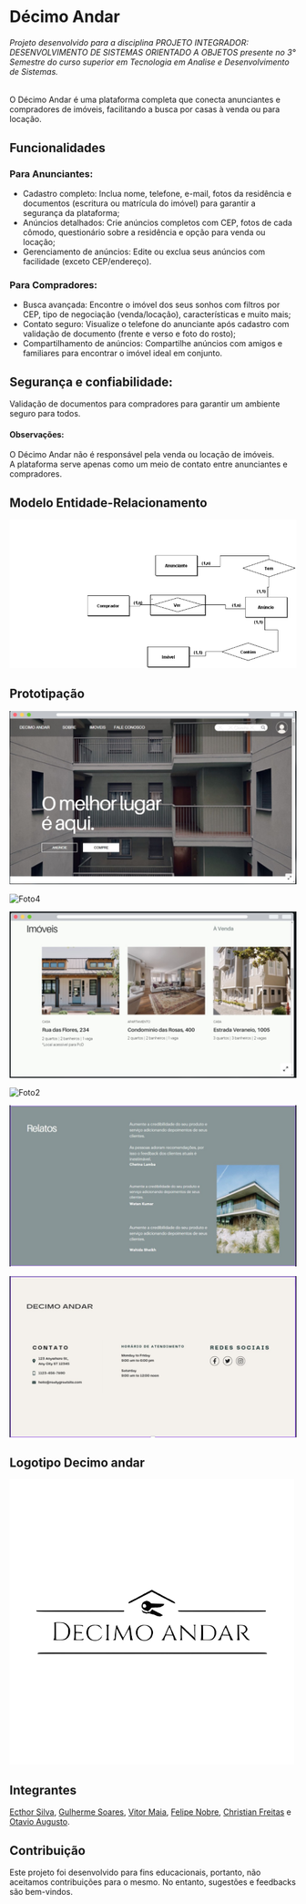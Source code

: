 # Décimo Andar

###### Projeto desenvolvido para a disciplina PROJETO INTEGRADOR: DESENVOLVIMENTO DE SISTEMAS ORIENTADO A OBJETOS presente no 3° Semestre do curso superior em Tecnologia em Analise e Desenvolvimento de Sistemas.

O Décimo Andar é uma plataforma completa que conecta anunciantes e compradores de imóveis, facilitando a busca por casas à venda ou para locação.  



## Funcionalidades

### Para Anunciantes:

- Cadastro completo: Inclua nome, telefone, e-mail, fotos da residência e documentos (escritura ou matrícula do imóvel) para garantir a segurança da plataforma;
- Anúncios detalhados: Crie anúncios completos com CEP, fotos de cada cômodo, questionário sobre a residência e opção para venda ou locação;
- Gerenciamento de anúncios: Edite ou exclua seus anúncios com facilidade (exceto CEP/endereço).

### Para Compradores:

- Busca avançada: Encontre o imóvel dos seus sonhos com filtros por CEP, tipo de negociação (venda/locação), características e muito mais;
- Contato seguro: Visualize o telefone do anunciante após cadastro com validação de documento (frente e verso e foto do rosto);
- Compartilhamento de anúncios: Compartilhe anúncios com amigos e familiares para encontrar o imóvel ideal em conjunto.

## Segurança e confiabilidade:

Validação de documentos para compradores para garantir um ambiente seguro para todos.

#### Observações:

O Décimo Andar não é responsável pela venda ou locação de imóveis.  
A plataforma serve apenas como um meio de contato entre anunciantes e compradores.

## Modelo Entidade-Relacionamento

![MER](./imagens/MER/MER.png)

## Prototipação


![Foto3](./imagens/Prototipacao/Foto3.jpg)

![Foto4](./imagens/Prototipacao/Foto4.jpeg)

![Foto1](./imagens/Prototipacao/Foto1.jpeg)

![Foto2](./imagens/Prototipacao/Foto2.jpg)

![Foto5](./imagens/Prototipacao/Foto5.jpg)

![Foto6](./imagens/Prototipacao/Foto6.jpg)

## Logotipo Decimo andar

![Logotipo](./imagens/Logotipo/logotipo.png)

## Integrantes
[Ecthor Silva](https://github.com/EcthorSilva),
[Gulherme Soares](https://github.com/Guisoaresz13),
[Vitor Maia](https://github.com/Vitorhsmaia),
[Felipe Nobre](https://github.com/FellipeNobre),
[Christian Freitas](https://github.com/Christianfreitas12) e 
[Otavio Augusto](https://github.com/0tav10280818).

## Contribuição
Este projeto foi desenvolvido para fins educacionais, portanto, não aceitamos contribuições para o mesmo. No entanto, sugestões e feedbacks são bem-vindos.